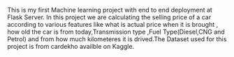 This is my first Machine learning project with end to end deployment at Flask Server.
In this project we are calculating the selling price of a car according to various features like what is actual price when it is brought , how old the car is from today,Transmission type ,Fuel Type(Diesel,CNG and Petrol) and from how much kilometeres it is drived.The Dataset used for this project is from cardekho availble on Kaggle.
